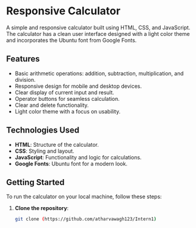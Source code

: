 ﻿# Responsive Calculator

A simple and responsive calculator built using HTML, CSS, and JavaScript. The calculator has a clean user interface designed with a light color theme and incorporates the Ubuntu font from Google Fonts.

## Features

- Basic arithmetic operations: addition, subtraction, multiplication, and division.
- Responsive design for mobile and desktop devices.
- Clear display of current input and result.
- Operator buttons for seamless calculation.
- Clear and delete functionality.
- Light color theme with a focus on usability.

## Technologies Used

- **HTML**: Structure of the calculator.
- **CSS**: Styling and layout.
- **JavaScript**: Functionality and logic for calculations.
- **Google Fonts**: Ubuntu font for a modern look.

## Getting Started

To run the calculator on your local machine, follow these steps:

1. **Clone the repository**:
   ```bash
   git clone (https://github.com/atharvawagh123/Intern1)
